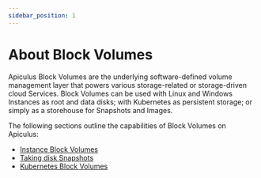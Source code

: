 ```yaml
---
sidebar_position: 1
---
```

# About Block Volumes

Apiculus Block Volumes are the underlying software-defined volume management layer that powers various storage-related or storage-driven cloud Services. Block Volumes can be used with Linux and Windows Instances as root and data disks; with Kubernetes as persistent storage; or simply as a storehouse for Snapshots and Images.

The following sections outline the capabilities of Block Volumes on Apiculus:

- [Instance Block Volumes](WorkingwithInstanceVolumes)
- [Taking disk Snapshots](DetailsofBlockVolumes/WorkingwithVolumeSnapshots.md)
- [Kubernetes Block Volumes](UsingBlockVolumeswithKubernetes)



